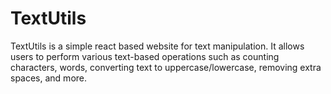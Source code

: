 # TextUtils
TextUtils is a simple react based website for text manipulation. It allows users to perform various text-based operations such as counting characters, words, converting text to uppercase/lowercase, removing extra spaces, and more.
